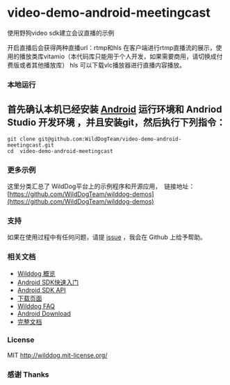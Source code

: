 # video-demo-android-meetingcast
使用野狗video sdk建立会议直播的示例

开启直播后会获得两种直播url：rtmp和hls
在客户端进行rtmp直播流的展示，使用的播放类库vitamio（本代码库只能用于个人开发，如果需要商用，请切换成付费版或者其他播放库）
hls 可以下载vlc播放器进行直播内容播放。

### 本地运行

首先确认本机已经安装 [Android](http://developer.android.com/index.html) 运行环境和 Andriod Studio 开发环境 ，并且安装git，然后执行下列指令：
------------------------------------

```
git clone git@github.com:WildDogTeam/video-demo-android-meetingcast.git
cd  video-demo-android-meetingcast
```

### 更多示例

这里分类汇总了 WildDog平台上的示例程序和开源应用，　链接地址：[https://github.com/WildDogTeam/wilddog-demos](https://github.com/WildDogTeam/wilddog-demos)

### 支持
如果在使用过程中有任何问题，请提 [issue](https://github.com/WildDogTeam/demo-android-drawing/issues) ，我会在 Github 上给予帮助。

### 相关文档

* [Wilddog 概览](https://docs.wilddog.com/overview/index.html)
* [Android SDK快速入门](https://docs.wilddog.com/quickstart/video/android-conversation.html)
* [Android SDK API](https://docs.wilddog.com/api/video/android/wilddog-video.html)
* [下载页面](https://www.wilddog.com/download/)
* [Wilddog FAQ](https://z.wilddog.com/questions)
* [Android Download](http://developer.android.com/sdk/index.html)
* [完整文档](https://docs.wilddog.com/quickstart/video/android-conference.html)

### License
MIT
http://wilddog.mit-license.org/

### 感谢 Thanks